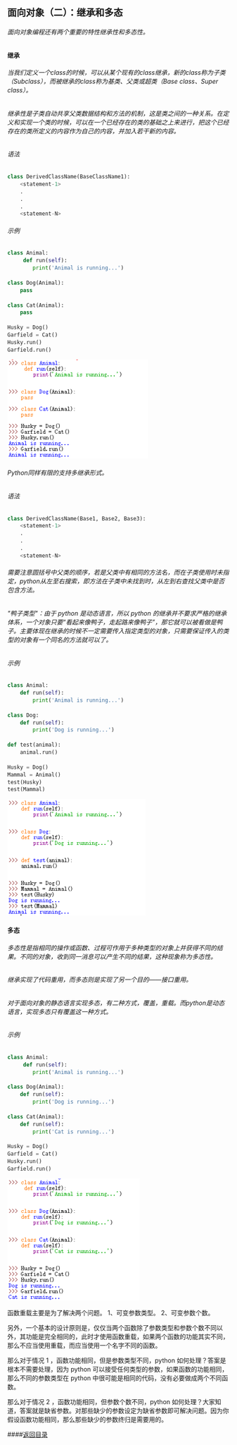 ## 面向对象（二）：继承和多态

###### 面向对象编程还有两个重要的特性继承性和多态性。



#### 继承

######         当我们定义一个class的时候，可以从某个现有的class继承，新的class称为子类（Subclass），而被继承的class称为基类、父类或超类（Base class、Super class）。

######         继承性是子类自动共享父类数据结构和方法的机制，这是类之间的一种关系。在定义和实现一个类的时候，可以在一个已经存在的类的基础之上来进行，把这个已经存在的类所定义的内容作为自己的内容，并加入若干新的内容。

###### 语法

```python
class DerivedClassName(BaseClassName1):
    <statement-1>
    .
    .
    .
    <statement-N>
```

###### 示例

```python
class Animal:
     def run(self):
        print('Animal is running...')

class Dog(Animal):
    pass

class Cat(Animal):
    pass

Husky = Dog()
Garfield = Cat()
Husky.run()
Garfield.run()
```

![OOP6](https://github.com/yrylalala/Python-Learning/blob/master/pic/OOP/OOP6.png?raw=true)



###### Python同样有限的支持多继承形式。

###### 语法

```python
class DerivedClassName(Base1, Base2, Base3):
    <statement-1>
    .
    .
    .
    <statement-N>
```

###### 需要注意圆括号中父类的顺序，若是父类中有相同的方法名，而在子类使用时未指定，python从左至右搜索，即方法在子类中未找到时，从左到右查找父类中是否包含方法。

###### "鸭子类型"：由于 python 是动态语言，所以 python 的继承并不要求严格的继承体系，一个对象只要“看起来像鸭子，走起路来像鸭子”，那它就可以被看做是鸭子。主要体现在继承的时候不一定需要传入指定类型的对象，只需要保证传入的类型的对象有一个同名的方法就可以了。

###### 示例

```python
class Animal:
    def run(self):
        print('Animal is running...')

class Dog:
    def run(self):
        print('Dog is running...')

def test(animal):
    animal.run()

Husky = Dog()
Mammal = Animal()
test(Husky)
test(Mammal)
```

![OOP8](https://github.com/yrylalala/Python-Learning/blob/master/pic/OOP/OOP8.png?raw=true)



#### 多态

######         多态性是指相同的操作或函数、过程可作用于多种类型的对象上并获得不同的结果。不同的对象，收到同一消息可以产生不同的结果，这种现象称为多态性。

######         继承实现了代码重用，而多态则是实现了另一个目的——接口重用。

###### 对于面向对象的静态语言实现多态，有二种方式，覆盖，重载。而python是动态语言，实现多态只有覆盖这一种方式。

###### 示例

```python
class Animal:
     def run(self):
        print('Animal is running...')

class Dog(Animal):
    def run(self):
        print('Dog is running...')

class Cat(Animal):
    def run(self):
        print('Cat is running...')

Husky = Dog()
Garfield = Cat()
Husky.run()
Garfield.run()
```

![OOP7](https://github.com/yrylalala/Python-Learning/blob/master/pic/OOP/OOP7.png?raw=true)

函数重载主要是为了解决两个问题。
1、可变参数类型。
2、可变参数个数。

另外，一个基本的设计原则是，仅仅当两个函数除了参数类型和参数个数不同以外，其功能是完全相同的，此时才使用函数重载，如果两个函数的功能其实不同，那么不应当使用重载，而应当使用一个名字不同的函数。

那么对于情况 1 ，函数功能相同，但是参数类型不同，python 如何处理？答案是根本不需要处理，因为 python 可以接受任何类型的参数，如果函数的功能相同，那么不同的参数类型在 python 中很可能是相同的代码，没有必要做成两个不同函数。

那么对于情况 2 ，函数功能相同，但参数个数不同，python 如何处理？大家知道，答案就是缺省参数。对那些缺少的参数设定为缺省参数即可解决问题。因为你假设函数功能相同，那么那些缺少的参数终归是需要用的。

####[返回目录](https://yrylalala.github.io/Python-Learning/)
